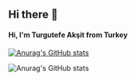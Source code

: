 ## Hi there 👋

####           Hi, I'm Turgutefe Akşit from Turkey

[![Anurag's GitHub stats](https://github-readme-stats.vercel.app/api?username=Turgutefe-Aksit)](https://github.com/anuraghazra/github-readme-stats)

![Anurag's GitHub stats](https://github-readme-stats.vercel.app/api?username=Turgutefe-Aksit&show_icons=true&bg_color=00000000)
